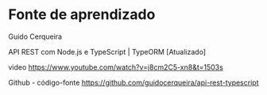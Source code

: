 # Fonte de aprendizado

Guido Cerqueira

API REST com Node.js e TypeScript | TypeORM [Atualizado]

video
https://www.youtube.com/watch?v=j8cm2C5-xn8&t=1503s

Github - código-fonte
https://github.com/guidocerqueira/api-rest-typescript
